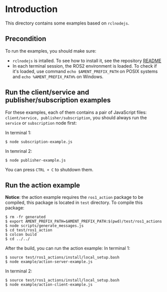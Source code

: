 # Introduction
This directory contains some examples based on `rclnodejs`.

## Precondition
To run the examples, you should make sure:
* `rclnodejs` is intalled. To see how to install it, see the repository [README](../README.md)
* In each terminal session, the ROS2 environment is loaded. To check if it's loaded, use command `echo $AMENT_PREFIX_PATH` on POSIX systems and `echo %AMENT_PREFIX_PATH%` on Windows.

## Run the client/service and publisher/subscription examples
For these examples, each of them contains a pair of JavaScript files: `client/service, publisher/subscription`, you should always run the `service` or `subscription` node first:

In terminal 1:
```
$ node subscription-example.js
```

In temrinal 2:
```
$ node publisher-example.js
```

You can press `CTRL + C` to shutdown them.

## Run the action example
**Notice**: the action example requires the `ros1_action` package to be compiled, this package is located in `test` directory. To compile this package:
```
$ rm -fr generated
$ export AMENT_PREFIX_PATH=$AMENT_PREFIX_PATH:$(pwd)/test/ros1_actions
$ node scripts/generate_messages.js
$ cd test/ros1_action
$ colcon build
$ cd ../../
```

After the build, you can run the action example:
In terminal 1:
```
$ source test/ros1_actions/install/local_setup.bash
$ node example/action-server-example.js
```

In terminal 2:
```
$ source test/ros1_actions/install/local_setup.bash
$ node example/action-client-example.js
```
